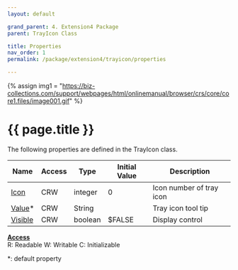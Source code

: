 ```yaml
---
layout: default

grand_parent: 4. Extension4 Package
parent: TrayIcon Class

title: Properties
nav_order: 1
permalink: /package/extension4/trayicon/properties

---
```

{% assign img1 = "https://biz-collections.com/support/webpages/html/onlinemanual/browser/crs/core/core1.files/image001.gif" %}


# {{ page.title }}

The following properties are defined in the TrayIcon class.

|Name       | Access | Type   | Initial Value | Description   |
|----------	|--------|--------|---------------|---------|
|[Icon](/package/extension4/trayicon/properties/icon) | CRW | integer | 0 | Icon number of tray icon|
|[Value](/package/extension4/trayicon/properties/value)* | CRW | String |  |Tray icon tool tip |
|[Visible](/package/extension4/trayicon/properties/visible) | CRW | boolean | $FALSE | Display control|

<u><b>Access</b></u><br>
R: Readable
W: Writable
C: Initializable

*: default property